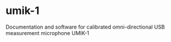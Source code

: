 umik-1
======

Documentation and software for calibrated omni-directional USB measurement microphone UMIK-1
